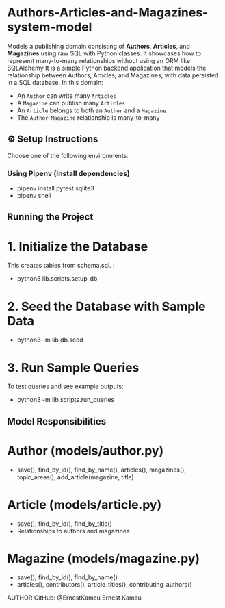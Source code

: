 # Authors-Articles-and-Magazines-system-model
Models a publishing domain consisting of **Authors**, **Articles**, and **Magazines** using raw SQL with Python classes. It showcases how to represent many-to-many relationships without using an ORM like SQLAlchemy
It is a simple Python backend application that models the relationship between Authors, Articles, and Magazines, with data persisted in a SQL database. In this domain:
- An `Author` can write many `Articles`
- A `Magazine` can publish many `Articles`
- An `Article` belongs to both an `Author` and a `Magazine`
- The `Author`-`Magazine` relationship is many-to-many


## ⚙️ Setup Instructions
Choose one of the following environments:

### Using Pipenv (Install dependencies)
- pipenv install pytest sqlite3
- pipenv shell

## Running the Project
# 1. Initialize the Database
This creates tables from schema.sql. :
- python3 lib.scripts.setup_db

# 2. Seed the Database with Sample Data
- python3 -m lib.db.seed

# 3. Run Sample Queries
To test queries and see example outputs:
 - python3 -m lib.scripts.run_queries


## Model Responsibilities
# Author (models/author.py)
- save(), find_by_id(), find_by_name(), articles(), magazines(), topic_areas(), add_article(magazine, title)

# Article (models/article.py)
- save(), find_by_id(), find_by_title()
- Relationships to authors and magazines

# Magazine (models/magazine.py)
- save(), find_by_id(), find_by_name()
- articles(), contributors(), article_titles(), contributing_authors()





AUTHOR
GitHub: @ErnestKamau
Ernest Kamau
